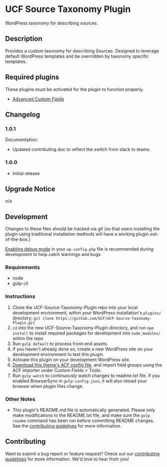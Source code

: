 # UCF Source Taxonomy Plugin #

WordPress taxonomy for describing sources.


## Description ##

Provides a custom taxonomy for describing Sources. Designed to leverage default WordPress templates and be overridden by taxonomy specific templates.


## Required plugins ##

These plugins must be activated for the plugin to function properly.

* [Advanced Custom Fields](https://www.advancedcustomfields.com/)


## Changelog ##

### 1.0.1 ###
Documentation:
* Updated contributing doc to reflect the switch from slack to teams.

### 1.0.0 ###
* Initial release


## Upgrade Notice ##

n/a


## Development ##

Changes to these files should be tracked via git (so that users installing the plugin using traditional installation methods will have a working plugin out-of-the-box.)

[Enabling debug mode](https://codex.wordpress.org/Debugging_in_WordPress) in your `wp-config.php` file is recommended during development to help catch warnings and bugs.

### Requirements ###
* node
* gulp-cli

### Instructions ###
1. Clone the UCF-Source-Taxonomy-Plugin repo into your local development environment, within your WordPress installation's `plugins/` directory: `git clone https://github.com/UCF/UCF-Source-Taxonomy-Plugin.git`
2. `cd` into the new UCF-Source-Taxonomy-Plugin directory, and run `npm install` to install required packages for development into `node_modules/` within the repo
3. Run `gulp default` to process front-end assets.
4. If you haven't already done so, create a new WordPress site on your development environment to test this plugin.
5. Activate this plugin on your development WordPress site.
6. [Download this theme's ACF config file](https://github.com/UCF/UCF-Source-Taxonomy-Plugin/blob/master/dev/acf-export.json), and import field groups using the ACF importer under Custom Fields > Tools.
7. Run `gulp watch` to continuously watch changes to readme.txt file. If you enabled BrowserSync in `gulp-config.json`, it will also reload your browser when plugin files change.

### Other Notes ###
* This plugin's README.md file is automatically generated. Please only make modifications to the README.txt file, and make sure the `gulp readme` command has been run before committing README changes.  See the [contributing guidelines](https://github.com/UCF/UCF-Source-Taxonomy-Plugin/blob/master/CONTRIBUTING.md) for more information.


## Contributing ##

Want to submit a bug report or feature request?  Check out our [contributing guidelines](https://github.com/UCF/UCF-Source-Taxonomy-Plugin/blob/master/CONTRIBUTING.md) for more information.  We'd love to hear from you!
